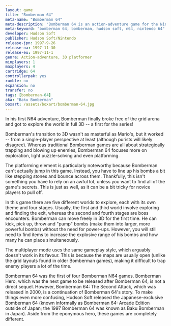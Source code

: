 ```yaml
---
layout: game
title: "Bomberman 64"
meta-name: "Bomberman 64"
meta-description: "Bomberman 64 is an action-adventure game for the Nintendo 64. Developed by Hudson Soft, it is the first 3D game in the Bomberman series."
meta-keyword: "bomberman 64, bomberman, hudson soft, n64, nintendo 64"
developer: Hudson Soft
publisher: Hudson Soft/Nintendo
release-jpn: 1997-9-26
release-na: 1997-11-30
release-eu: 1997-11-1
genre: Action-adventure, 3D platformer
minplayers: 1
maxplayers: 4
cartridge: 64
controllerpak: yes
rumble: no
expansion: no
transfer: no
tags: [bomberman-64]
aka: "Baku Bomberman"
boxart: /assets/boxart/bomberman-64.jpg
---
```

In his first N64 adventure, Bomberman finally broke free of the grid arena and got to explore the world in full 3D -- a first for the series!

Bomberman's transition to 3D wasn't as masterful as Mario's, but  it worked -- from a single-player perspective at least (although purists will likely disagree). Whereas traditional Bomberman games are all about strategically trapping and blowing up enemies, Bomberman 64 focuses more on exploration, light puzzle-solving and even platforming.

The platforming element is particularly noteworthy because Bomberman can't actually jump in this game. Instead, you have to line up his bombs a bit like stepping stones and bounce across them. Thankfully, this isn't something you have to rely on an awful lot, unless you want to find all of the game's secrets. This is just as well, as it can be a bit tricky for novice players to pull off.

In this game there are five different worlds to explore, each with its own theme and four stages. Usually, the first and third world involve exploring and finding the exit, whereas the second and fourth stages are boss encounters. Bomberman can move freely in 3D for the first time. He can kick, pick up, throw and "pump" bombs (make them into larger, more powerful bombs) without the need for power-ups. However, you will still need to find items to increase the explosive range of his bombs and how many he can place simultaneously.

The multiplayer mode uses the same gameplay style, which arguably doesn't work in its favour. This is because the maps are usually open (unlike the grid layouts found in older Bomberman games), making it difficult to trap enemy players a lot of the time.

Bomberman 64 was the first of four Bomberman N64 games. Bomberman Hero, which was the next game to be released after Bomberman 64, is not a direct sequel. However, Bomberman 64: The Second Attack, which was released in 2000, is a continuation of Bomberman 64's story. To make things even more confusing, Hudson Soft released the Japanese-exclusive Bomberman 64 (known informally as Bomberman 64: Arcade Edition outside of Japan; the 1997 Bomberman 64 was known as Baku Bomberman in Japan). Aside from the eponymous hero, these games are completely different.
